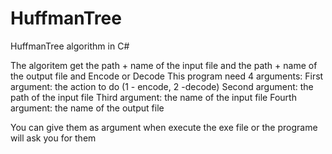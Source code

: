# HuffmanTree
HuffmanTree algorithm in C#

The algoritem get the path + name of the input file and the path + name of the output file and Encode or Decode
This program need 4 arguments:
First argument: the action to do (1 - encode, 2 -decode)
Second argument: the path of the input file
Third argument: the name of the input file
Fourth argument: the name of the output file

You can give them as argument when execute the exe file or the programe will ask you for them

